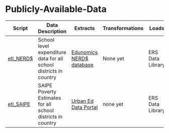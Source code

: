 # Publicly-Available-Data

| Script        | Data Description  |   Extracts  |  Transformations  |   Loads
| ------------- | ------------- |------------|-----------------|-----------------
| [etl_NERD$](https://github.com/Education-Resource-Strategies/Publicly-Available-Data/blob/main/etl_NERD%24.R) | School level expenditure data for all school districts in country| [Edunomics NERD$ database](https://edunomicslab.org/nerds/) | None yet | ERS Data Library        
| [etl_SAIPE](https://github.com/Education-Resource-Strategies/Publicly-Available-Data/blob/main/etl_SAIPE.R) | SAIPE Poverty Estimates for all school districts in country | [Urban Ed Data Portal](https://educationdata.urban.org/documentation/school-districts.html#saipe_poverty-estimates) | none yet | ERS Data Library 

